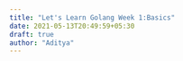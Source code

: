 ```yaml
---
title: "Let's Learn Golang Week 1:Basics"
date: 2021-05-13T20:49:59+05:30
draft: true
author: "Aditya"
---
```


